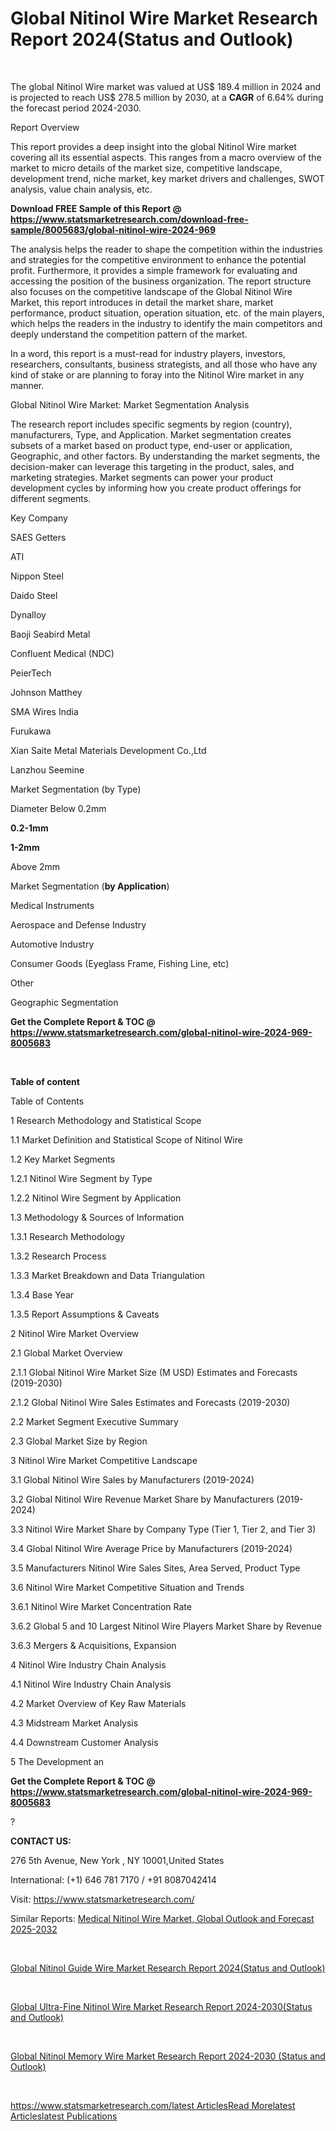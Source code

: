 <h1>Global Nitinol Wire Market Research Report 2024(Status and Outlook)</h1><br/><p>The global Nitinol Wire market was valued at US$ 189.4 million in 2024 and is projected to reach US$ 278.5 million by 2030, at a <strong>CAGR</strong> of 6.64% during the forecast period 2024-2030.</p>
 
 
 
 <p>Report Overview</p>
 
 
 
 <p>This report provides a deep insight into the global Nitinol Wire market covering all its essential aspects. This ranges from a macro overview of the market to micro details of the market size, competitive landscape, development trend, niche market, key market drivers and challenges, SWOT analysis, value chain analysis, etc.</p>
 
 
 
 <p><strong>Download FREE Sample of this Report @ <a href="https://www.statsmarketresearch.com/download-free-sample/8005683/global-nitinol-wire-2024-969">https://www.statsmarketresearch.com/download-free-sample/8005683/global-nitinol-wire-2024-969</a></strong></p>
 
 
 
 <p>The analysis helps the reader to shape the competition within the industries and strategies for the competitive environment to enhance the potential profit. Furthermore, it provides a simple framework for evaluating and accessing the position of the business organization. The report structure also focuses on the competitive landscape of the Global Nitinol Wire Market, this report introduces in detail the market share, market performance, product situation, operation situation, etc. of the main players, which helps the readers in the industry to identify the main competitors and deeply understand the competition pattern of the market.</p>
 
 
 
 <p>In a word, this report is a must-read for industry players, investors, researchers, consultants, business strategists, and all those who have any kind of stake or are planning to foray into the Nitinol Wire market in any manner.</p>
 
 
 
 <p>Global Nitinol Wire Market: Market Segmentation Analysis</p>
 
 
 
 <p>The research report includes specific segments by region (country), manufacturers, Type, and Application. Market segmentation creates subsets of a market based on product type, end-user or application, Geographic, and other factors. By understanding the market segments, the decision-maker can leverage this targeting in the product, sales, and marketing strategies. Market segments can power your product development cycles by informing how you create product offerings for different segments.</p>
 
 
 
 <p>Key Company</p>
 
 
 
 <p>SAES Getters</p>
 
 
 
 <p>ATI</p>
 
 
 
 <p>Nippon Steel</p>
 
 
 
 <p>Daido Steel</p>
 
 
 
 <p>Dynalloy</p>
 
 
 
 <p>Baoji Seabird Metal</p>
 
 
 
 <p>Confluent Medical (NDC)</p>
 
 
 
 <p>PeierTech</p>
 
 
 
 <p>Johnson Matthey</p>
 
 
 
 <p>SMA Wires India</p>
 
 
 
 <p>Furukawa</p>
 
 
 
 <p>Xian Saite Metal Materials Development Co.,Ltd</p>
 
 
 
 <p>Lanzhou Seemine</p>
 
 
 
 <p>Market Segmentation (by Type)</p>
 
 
 
 <p>Diameter Below 0.2mm</p>
 
 
 
 <p><strong>0.2-1mm</strong></p>
 
 
 
 <p><strong>1-2mm</strong></p>
 
 
 
 <p>Above 2mm</p>
 
 
 
 <p>Market Segmentation (<strong>by Application</strong>)</p>
 
 
 
 <p>Medical Instruments</p>
 
 
 
 <p>Aerospace and Defense Industry</p>
 
 
 
 <p>Automotive Industry</p>
 
 
 
 <p>Consumer Goods (Eyeglass Frame, Fishing Line, etc)</p>
 
 
 
 <p>Other</p>
 
 
 
 <p>Geographic Segmentation</p>
 
 
 
 <div><b>Get the Complete Report & TOC @ <a href="https://www.statsmarketresearch.com/global-nitinol-wire-2024-969-8005683">https://www.statsmarketresearch.com/global-nitinol-wire-2024-969-8005683</a></b></div>
 
 
 
 <p><br />
 
 <b>Table of content</b></p>
 
 
 
 <p>Table of Contents<br />
 
 1 Research Methodology and Statistical Scope<br />
 
 1.1 Market Definition and Statistical Scope of Nitinol Wire<br />
 
 1.2 Key Market Segments<br />
 
 1.2.1 Nitinol Wire Segment by Type<br />
 
 1.2.2 Nitinol Wire Segment by Application<br />
 
 1.3 Methodology & Sources of Information<br />
 
 1.3.1 Research Methodology<br />
 
 1.3.2 Research Process<br />
 
 1.3.3 Market Breakdown and Data Triangulation<br />
 
 1.3.4 Base Year<br />
 
 1.3.5 Report Assumptions & Caveats<br />
 
 2 Nitinol Wire Market Overview<br />
 
 2.1 Global Market Overview<br />
 
 2.1.1 Global Nitinol Wire Market Size (M USD) Estimates and Forecasts (2019-2030)<br />
 
 2.1.2 Global Nitinol Wire Sales Estimates and Forecasts (2019-2030)<br />
 
 2.2 Market Segment Executive Summary<br />
 
 2.3 Global Market Size by Region<br />
 
 3 Nitinol Wire Market Competitive Landscape<br />
 
 3.1 Global Nitinol Wire Sales by Manufacturers (2019-2024)<br />
 
 3.2 Global Nitinol Wire Revenue Market Share by Manufacturers (2019-2024)<br />
 
 3.3 Nitinol Wire Market Share by Company Type (Tier 1, Tier 2, and Tier 3)<br />
 
 3.4 Global Nitinol Wire Average Price by Manufacturers (2019-2024)<br />
 
 3.5 Manufacturers Nitinol Wire Sales Sites, Area Served, Product Type<br />
 
 3.6 Nitinol Wire Market Competitive Situation and Trends<br />
 
 3.6.1 Nitinol Wire Market Concentration Rate<br />
 
 3.6.2 Global 5 and 10 Largest Nitinol Wire Players Market Share by Revenue<br />
 
 3.6.3 Mergers & Acquisitions, Expansion<br />
 
 4 Nitinol Wire Industry Chain Analysis<br />
 
 4.1 Nitinol Wire Industry Chain Analysis<br />
 
 4.2 Market Overview of Key Raw Materials<br />
 
 4.3 Midstream Market Analysis<br />
 
 4.4 Downstream Customer Analysis<br />
 
 5 The Development an</p>
 
 
 
 <div><b>Get the Complete Report & TOC @ <a href="https://www.statsmarketresearch.com/global-nitinol-wire-2024-969-8005683">https://www.statsmarketresearch.com/global-nitinol-wire-2024-969-8005683</a></b></div>
 
 
 
 <p>? </p>
 
 
 
 <p><b>CONTACT US:</b><br />
 
 276 5th Avenue, New York , NY 10001,United States<br />
 
 International: (+1) 646 781 7170 / +91 8087042414<br />
 
 Visit: <a href="https://www.statsmarketresearch.com/">https://www.statsmarketresearch.com/</a><br />
 
 Similar Reports: <a href="https://www.statsmarketresearch.com/global-nitinol-wire-2024-969-8005683">Medical Nitinol Wire Market, Global Outlook and Forecast 2025-2032</a><br />
 
 <br />
 
 <a href="https://www.statsmarketresearch.com/global-nitinol-wire-2024-969-8005683">Global Nitinol Guide Wire Market Research Report 2024(Status and Outlook)</a><br />
 
 <br />
 
 <a href="https://www.statsmarketresearch.com/global-nitinol-wire-2024-969-8005683">Global Ultra-Fine Nitinol Wire Market Research Report 2024-2030(Status and Outlook)</a><br />
 
 <br />
 
 <a href="https://www.statsmarketresearch.com/global-nitinol-wire-2024-969-8005683">Global Nitinol Memory Wire Market Research Report 2024-2030 (Status and Outlook)</a><br />
 
 <br />
 
 <a href="https://gyeongbokgung.com">https://www.statsmarketresearch.com/</a><a href="https://hallyeomaritime.com">latest Articles</a><a href="https://jingwansa.com">Read More</a><a href="https://nguoiviet.jp/">latest Articles</a><a href="https://www.intelmarketresearch.com/">latest Publications</a></p>